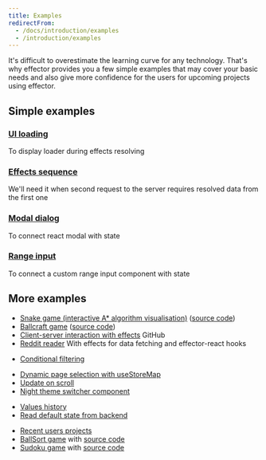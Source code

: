 ```yaml
---
title: Examples
redirectFrom:
  - /docs/introduction/examples
  - /introduction/examples
---
```


It's difficult to overestimate the learning curve for any technology.
That's why effector provides you a few simple examples that may cover your basic needs and also give more confidence for the users for upcoming projects using effector.

## Simple examples

### [UI loading](https://share.effector.dev/FnfBfWhN)

To display loader during effects resolving

### [Effects sequence](https://share.effector.dev/vPbIFo0b)

We'll need it when second request to the server requires resolved data from the first one

<!-- TODO write example with abort with farfetched

### [Abort effect](https://share.effector.dev/W4I0ghLt)

When we need to cancel our effect since it's pointless at the time

-->

### [Modal dialog](https://share.effector.dev/8xsWOCeS)

To connect react modal with state

### [Range input](https://share.effector.dev/3EiBaDqd)

To connect a custom range input component with state

## More examples

- [Snake game (interactive A\* algorithm visualisation)](https://dmitryshelomanov.github.io/snake/) ([source code](https://github.com/dmitryshelomanov/snake))
- [Ballcraft game](https://ballcraft.now.sh/) ([source code](https://github.com/kobzarvs/effector-craftball))
- [Client-server interaction with effects](https://github.com/effector/effector/tree/master/examples/worker-rpc) GitHub
- [Reddit reader](https://share.effector.dev/aW7ESkZ0) With effects for data fetching and effector-react hooks <!-- Reddit api is disabled, example not working! -->
<!-- - [Lists rendering](https://share.effector.dev/OlakwECa) With `useList` hook Example with forbidden event calls in pure functions -->
<!-- - [Dynamic typing status](https://share.effector.dev/tAnzG5oJ) example with watch calls in effect for aborting -->
- [Conditional filtering](https://share.effector.dev/g7N1K6Bc)
<!-- - [Request cancellation](https://share.effector.dev/W4I0ghLt) just rewrite it in farfetched -->
<!-- - [Dynamic form fields, saving and loading from localStorage with effects](https://share.effector.dev/Qxt0zAdd) rewrite it with models -->
<!-- - [Loading initial state from localStorage with domains](https://share.effector.dev/YbiBnyAD) rewrite it with effector-storage -->
- [Dynamic page selection with useStoreMap](https://share.effector.dev/HT7iwbbT)
- [Update on scroll](https://share.effector.dev/9gLRkfiy)
- [Night theme switcher component](https://share.effector.dev/307fvPmV)
<!-- - [Computed bounce menu animation](https://share.effector.dev/ZXEtGBBq) on with derived store -->
- [Values history](https://share.effector.dev/Tgmw90Ln)
- [Read default state from backend](https://share.effector.dev/h5dE3SmJ)
<!-- - [Requests cache](https://share.effector.dev/jvE7r0By) rewrite with farfetched -->
<!-- - [Watch last two store state values](https://share.effector.dev/LRVsYhIc) -->
<!-- - [Basic todolist example](https://codesandbox.io/s/vmx6wxww43) Codesandbox update example -->
- [Recent users projects](https://github.com/effector/effector/network/dependents)
- [BallSort game](https://ballsort.sova.dev/) with [source code](https://github.com/sergeysova/ballsort)
- [Sudoku game](https://sudoku-effector.pages.dev/) with [source code](https://github.com/Shiyan7/sudoku-effector)

<!-- - [RealWorld app](https://github.com/mg901/react-effector-realworld-example-app) ([RealWorld apps](https://github.com/gothinkster/realworld)) -->
